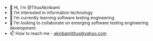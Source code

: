 - 👋 Hi, I’m @TitusAkinbami
- 👀 I’m interested in information technology
- 🌱 I’m currently learning software testing engineering
- 💞️ I’m looking to collaborate on emerging software testing engineering development
- 📫 How to reach me - akinbamititus@yahoo.com

<!---
TitusAkinbami/TitusAkinbami is a ✨ special ✨ repository because its `README.md` (this file) appears on your GitHub profile.
You can click the Preview link to take a look at your changes.
--->
